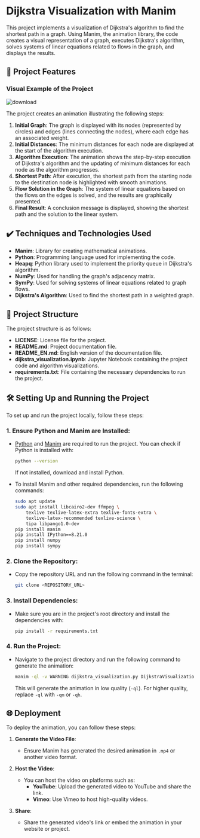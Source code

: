 # Dijkstra Visualization with Manim

This project implements a visualization of Dijkstra's algorithm to find the shortest path in a graph. Using Manim, the animation library, the code creates a visual representation of a graph, executes Dijkstra's algorithm, solves systems of linear equations related to flows in the graph, and displays the results.

## 🔨 Project Features

### Visual Example of the Project
![download](https://github.com/user-attachments/assets/dcafb93b-a889-47b6-9233-a0487f630ab7)

The project creates an animation illustrating the following steps:

1. **Initial Graph**: The graph is displayed with its nodes (represented by circles) and edges (lines connecting the nodes), where each edge has an associated weight.
2. **Initial Distances**: The minimum distances for each node are displayed at the start of the algorithm execution.
3. **Algorithm Execution**: The animation shows the step-by-step execution of Dijkstra's algorithm and the updating of minimum distances for each node as the algorithm progresses.
4. **Shortest Path**: After execution, the shortest path from the starting node to the destination node is highlighted with smooth animations.
5. **Flow Solution in the Graph**: The system of linear equations based on the flows on the edges is solved, and the results are graphically presented.
6. **Final Result**: A conclusion message is displayed, showing the shortest path and the solution to the linear system.

## ✔️ Techniques and Technologies Used

- **Manim**: Library for creating mathematical animations.
- **Python**: Programming language used for implementing the code.
- **Heapq**: Python library used to implement the priority queue in Dijkstra's algorithm.
- **NumPy**: Used for handling the graph's adjacency matrix.
- **SymPy**: Used for solving systems of linear equations related to graph flows.
- **Dijkstra's Algorithm**: Used to find the shortest path in a weighted graph.

## 📁 Project Structure

The project structure is as follows:

- **LICENSE**: License file for the project.
- **README.md**: Project documentation file.
- **README_EN.md**: English version of the documentation file.
- **dijkstra_visualization.ipynb**: Jupyter Notebook containing the project code and algorithm visualizations.
- **requirements.txt**: File containing the necessary dependencies to run the project.

## 🛠️ Setting Up and Running the Project

To set up and run the project locally, follow these steps:

### 1. **Ensure Python and Manim are Installed**:

- [Python](https://www.python.org/) and [Manim](https://docs.manim.community/en/stable/) are required to run the project. You can check if Python is installed with:

  ```bash
  python --version
  ```

  If not installed, download and install Python.

- To install Manim and other required dependencies, run the following commands:

  ```bash
  sudo apt update
  sudo apt install libcairo2-dev ffmpeg \
      texlive texlive-latex-extra texlive-fonts-extra \
      texlive-latex-recommended texlive-science \
      tipa libpango1.0-dev
  pip install manim
  pip install IPython==8.21.0
  pip install numpy
  pip install sympy
  ```

### 2. **Clone the Repository**:
- Copy the repository URL and run the following command in the terminal:

  ```bash
  git clone <REPOSITORY_URL>
  ```

### 3. **Install Dependencies**:
- Make sure you are in the project's root directory and install the dependencies with:

  ```bash
  pip install -r requirements.txt
  ```

### 4. **Run the Project**:
- Navigate to the project directory and run the following command to generate the animation:

  ```bash
  manim -ql -v WARNING dijkstra_visualization.py DijkstraVisualization
  ```

  This will generate the animation in low quality (`-ql`). For higher quality, replace `-ql` with `-qm` or `-qh`.

## 🌐 Deployment

To deploy the animation, you can follow these steps:

1. **Generate the Video File**:
   - Ensure Manim has generated the desired animation in `.mp4` or another video format.

2. **Host the Video**:
   - You can host the video on platforms such as:
     - **YouTube**: Upload the generated video to YouTube and share the link.
     - **Vimeo**: Use Vimeo to host high-quality videos.

3. **Share**:
   - Share the generated video's link or embed the animation in your website or project.

